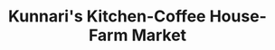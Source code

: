 ---
title: "Kunnari's Kitchen-Coffee House-Farm Market"
url: /virginia/kunnaris-kitchen-coffee-house-farm-market/
shop: Gemüse & Obst
---